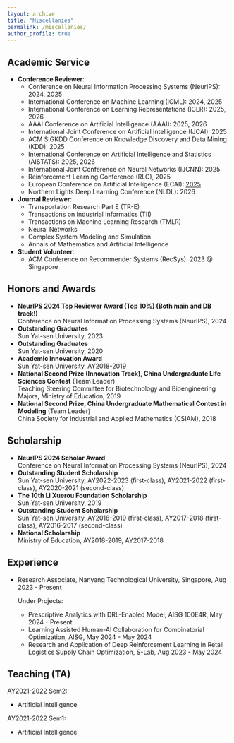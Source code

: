 ```yaml
---
layout: archive
title: "Miscellanies"
permalink: /miscellanies/
author_profile: true
---
```


## Academic Service

* **Conference Reviewer**:
  * Conference on Neural Information Processing Systems (NeurIPS): 2024, 2025  
  * International Conference on Machine Learning (ICML): 2024, 2025  
  * International Conference on Learning Representations (ICLR): 2025, 2026  
  * AAAI Conference on Artificial Intelligence (AAAI): 2025, 2026  
  * International Joint Conference on Artificial Intelligence (IJCAI): 2025  
  * ACM SIGKDD Conference on Knowledge Discovery and Data Mining (KDD): 2025  
  * International Conference on Artificial Intelligence and Statistics (AISTATS): 2025, 2026  
  * International Joint Conference on Neural Networks (IJCNN): 2025  
  * Reinforcement Learning Conference (RLC), 2025  
  * European Conference on Artificial Intelligence (ECAI): [2025](https://ecai2025.org/program-committee/)  
  * Northern Lights Deep Learning Conference (NLDL): 2026  
* **Journal Reviewer**:
  * Transportation Research Part E (TR-E)  
  * Transactions on Industrial Informatics (TII)  
  * Transactions on Machine Learning Research (TMLR)  
  * Neural Networks
  * Complex System Modeling and Simulation
  * Annals of Mathematics and Artificial Intelligence
* **Student Volunteer**:
  * ACM Conference on Recommender Systems (RecSys): 2023 @ Singapore  


## Honors and Awards
- **NeurIPS 2024 Top Reviewer Award (Top 10%) (Both main and DB track!)**  
Conference on Neural Information Processing Systems (NeurIPS), 2024
- **Outstanding Graduates**  
Sun Yat-sen University, 2023
- **Outstanding Graduates**  
Sun Yat-sen University, 2020
- **Academic Innovation Award**  
Sun Yat-sen University, AY2018-2019
- **National Second Prize (Innovation Track), China Undergraduate Life Sciences Contest** (Team Leader)  
Teaching Steering Committee for Biotechnology and Bioengineering Majors, Ministry of Education, 2019
- **National Second Prize, China Undergraduate Mathematical Contest in Modeling** (Team Leader)  
China Society for Industrial and Applied Mathematics (CSIAM), 2018  

## Scholarship  

- **NeurIPS 2024 Scholar Award**  
Conference on Neural Information Processing Systems (NeurIPS), 2024
- **Outstanding Student Scholarship**  
Sun Yat-sen University, AY2022-2023 (first-class), AY2021-2022 (first-class), AY2020-2021 (second-class)
- **The 10th Li Xuerou Foundation Scholarship**  
Sun Yat-sen University, 2019
- **Outstanding Student Scholarship**   
Sun Yat-sen University, AY2018-2019 (first-class), AY2017-2018 (first-class), AY2016-2017 (second-class)
- **National Scholarship**  
Ministry of Education, AY2018-2019, AY2017-2018

## Experience

- Research Associate, Nanyang Technological University, Singapore, Aug 2023 - Present
  
  Under Projects:
  - Prescriptive Analytics with DRL-Enabled Model, AISG 100E4R, May 2024 - Present
  - Learning Assisted Human-AI Collaboration for Combinatorial Optimization, AISG, May 2024 - May 2024  
  - Research and Application of Deep Reinforcement Learning in Retail Logistics Supply Chain Optimization, S-Lab, Aug 2023 - May 2024
 
## Teaching (TA)

AY2021-2022 Sem2:
* Artificial Intelligence
  
AY2021-2022 Sem1:
* Artificial Intelligence

  
    
